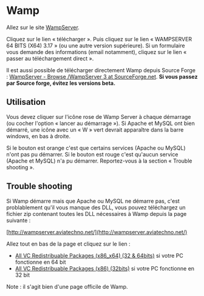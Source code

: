 # Wamp

Allez sur le site [WampServer](http://www.wampserver.com/).

Cliquez sur le lien « télécharger ».
Puis cliquez sur le lien « WAMPSERVER 64 BITS (X64) 3.17 » (ou une autre version supérieure).
Si un formulaire vous demande des informations (email notamment), cliquez sur le lien « passer au téléchargement direct ».

Il est aussi possible de télécharger directement Wamp depuis Source Forge : [WampServer - Browse /WampServer 3 at SourceForge.net](https://sourceforge.net/projects/wampserver/files/WampServer%203/).
**Si vous passez par Source forge, évitez les versions beta.**

## Utilisation

Vous devez cliquer sur l'icône rose de Wamp Server à chaque démarrage (ou cocher l'option « lancer au démarrage »).
Si Apache et MySQL ont bien démarré, une icône avec un « W » vert devrait apparaître dans la barre windows, en bas à droite.

Si le bouton est orange c'est que certains services (Apache ou MySQL) n'ont pas pu démarrer.
Si le bouton est rouge c'est qu'aucun service (Apache et MySQL) n'a pu démarrer.
Reportez-vous à la section « Trouble shooting ».

## Trouble shooting

Si Wamp démarre mais que Apache ou MySQL ne démarre pas, c'est problablement qu'il vous manque des DLL, vous pouvez téléchargez un fichier zip contenant toutes les DLL nécessaires à Wamp depuis la page suivante :

[http://wampserver.aviatechno.net/](http://wampserver.aviatechno.net/)

Allez tout en bas de la page et cliquez sur le lien :

- [All VC Redistribuable Packages (x86_x64) (32 & 64bits)](http://wampserver.aviatechno.net/files/vcpackages/all_vc_redist_x86_x64.zip) si votre PC fonctionne en 64 bit
- [All VC Redistribuable Packages (x86) (32bits)](http://wampserver.aviatechno.net/files/vcpackages/all_vc_redist_x86.zip) si votre PC fonctionne en 32 bit

Note : il s'agit bien d'une page officile de Wamp.

